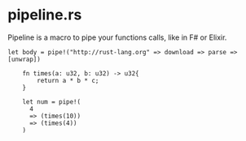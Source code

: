 # pipeline.rs

Pipeline is a macro to pipe your functions calls, like in F# or Elixir.

```
let body = pipe!("http://rust-lang.org" => download => parse => [unwrap])
```

```
    fn times(a: u32, b: u32) -> u32{
        return a * b * c;
    }

    let num = pipe!(
      4
      => (times(10))
      => (times(4))
    )
```

